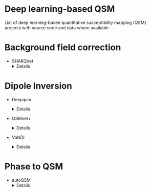 # Deep learning-based QSM
List of deep learning-based quantitative susceptibility mapping (QSM) projects with source code and data where available

# Background field correction
- SHARQnet
</br> <details><summary>Details</summary>
  <p>
     - Language: Python <br/>
     - Method: Background field correction <br/>
     - code: not yet publicly available, but available on request: steffen.bollmann@cai.uq.edu.au <br>
     - Reference: http://www.sciencedirect.com/science/article/pii/S0939388918301673 <br/>
  </p>
  </details>
  
# Dipole Inversion
- Deepqsm
</br> <details><summary>Details</summary>
  <p>
     - Language: Python <br/>
     - Method: Dipole inversion <br/>
     - code: https://colab.research.google.com/github/brainhack101/IntroDL/blob/master/notebooks/2019/Bollman/Steffen_Bollman_Deep_learning_QSM_tutorial_OHBM.ipynb <br>
     - Reference: https://doi.org/10.1016/j.neuroimage.2019.03.060 <br/>
  </p>
  </details>
  
- QSMnet+
</br> <details><summary>Details</summary>
  <p>
     - Language: Python <br/>
     - Method: Dipole inversion <br/>
     - Code: https://github.com/SNU-LIST/QSMnet <br/>
     - Reference: https://doi.org/10.1016/j.neuroimage.2018.06.030 <br>
                  &emsp;&emsp;&emsp;&emsp;&emsp;&ensp;https://arxiv.org/abs/1909.07716
  </p>
  </details>
 
  
- VaNDI
</br> <details><summary>Details</summary>
  <p>
     - Language: Python <br/>
     - Method: Dipole inversion <br/>
     - Code: https://www.dropbox.com/s/ubabfhwfpjphpo1/NDI_Toolbox.zip?dl=0 <br/>
     - Reference: http://arxiv.org/abs/1909.13692 <br/>
  </p>
  </details>


# Phase to QSM
- autoQSM
</br> <details><summary>Details</summary>
  <p>
     - Language: Python <br/>
     - Method: Background field correction + Dipole inversion <br/>
     - Code: not yet available <br/>
     - Reference: http://www.sciencedirect.com/science/article/pii/S1053811919306469 <br/>
  </p>
  </details>
